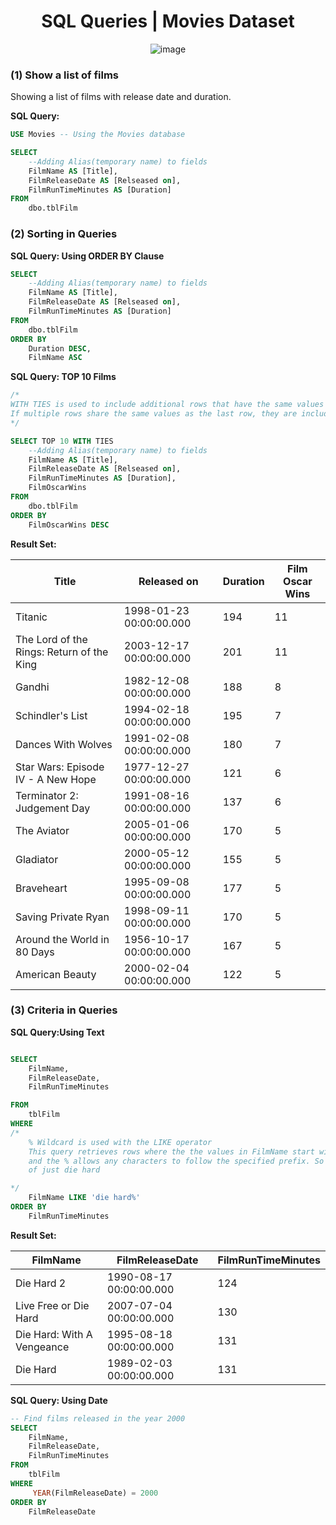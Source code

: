 <div align="center">
	<h1>
		SQL Queries | Movies Dataset 
	</h1>

![image](https://img.freepik.com/free-vector/realistic-horizontal-cinema-movie-time-poster-with-3d-glasses-snacks-tickets-clapper-reel-blue-background-with-bokeh-vector-illustration_1284-77013.jpg?t=st=1708960090~exp=1708963690~hmac=a43c67c034b365a61c378b5a2c308899ba06016c7e9f00e37eb8cd549661569b&w=1380)
 </div>


### (1) Show a list of films 

Showing a list of films with release date and duration.

**SQL Query:**

```sql
USE Movies -- Using the Movies database 

SELECT 
	--Adding Alias(temporary name) to fields
	FilmName AS [Title],
	FilmReleaseDate AS [Relseased on],
	FilmRunTimeMinutes AS [Duration]
FROM 
	dbo.tblFilm
```

###  (2) Sorting in Queries

**SQL Query: Using ORDER BY Clause**

```sql
SELECT 
	--Adding Alias(temporary name) to fields
	FilmName AS [Title],
	FilmReleaseDate AS [Relseased on],
	FilmRunTimeMinutes AS [Duration]
FROM 
	dbo.tblFilm
ORDER BY
	Duration DESC,
	FilmName ASC
```
**SQL Query: TOP 10 Films**

```sql
/*
WITH TIES is used to include additional rows that have the same values as the last row. 
If multiple rows share the same values as the last row, they are included in the result set.
*/

SELECT TOP 10 WITH TIES
	--Adding Alias(temporary name) to fields
	FilmName AS [Title],
	FilmReleaseDate AS [Relseased on],
	FilmRunTimeMinutes AS [Duration],
	FilmOscarWins
FROM 
	dbo.tblFilm
ORDER BY
	FilmOscarWins DESC
```
**Result Set:**

| Title                                     | Released on                 | Duration | Film Oscar Wins |
|-------------------------------------------|-----------------------------|----------|------------------|
| Titanic                                   | 1998-01-23 00:00:00.000   | 194      | 11               |
| The Lord of the Rings: Return of the King | 2003-12-17 00:00:00.000   | 201      | 11               |
| Gandhi                                    | 1982-12-08 00:00:00.000   | 188      | 8                |
| Schindler's List                          | 1994-02-18 00:00:00.000   | 195      | 7                |
| Dances With Wolves                        | 1991-02-08 00:00:00.000   | 180      | 7                |
| Star Wars: Episode IV - A New Hope        | 1977-12-27 00:00:00.000   | 121      | 6                |
| Terminator 2: Judgement Day               | 1991-08-16 00:00:00.000   | 137      | 6                |
| The Aviator                               | 2005-01-06 00:00:00.000   | 170      | 5                |
| Gladiator                                 | 2000-05-12 00:00:00.000   | 155      | 5                |
| Braveheart                                | 1995-09-08 00:00:00.000   | 177      | 5                |
| Saving Private Ryan                       | 1998-09-11 00:00:00.000   | 170      | 5                |
| Around the World in 80 Days               | 1956-10-17 00:00:00.000   | 167      | 5                |
| American Beauty                           | 2000-02-04 00:00:00.000   | 122      | 5                |


###  (3) Criteria in Queries

**SQL Query:Using Text**

```sql

SELECT 
	FilmName,
	FilmReleaseDate,
	FilmRunTimeMinutes

FROM 
	tblFilm
WHERE 
/* 
	% Wildcard is used with the LIKE operator 
	This query retrieves rows where the the values in FilmName start with die hard 
	and the % allows any characters to follow the specified prefix. So you'll get die hard 2.. instead 
	of just die hard 

*/
	FilmName LIKE 'die hard%'
ORDER BY 
	FilmRunTimeMinutes
```

**Result Set:**

| FilmName                    | FilmReleaseDate            | FilmRunTimeMinutes |
|-----------------------------|----------------------------|--------------------|
| Die Hard 2                  | 1990-08-17 00:00:00.000    | 124                |
| Live Free or Die Hard       | 2007-07-04 00:00:00.000    | 130                |
| Die Hard: With A Vengeance  | 1995-08-18 00:00:00.000    | 131                |
| Die Hard                    | 1989-02-03 00:00:00.000    | 131                |


**SQL Query: Using Date**

```sql
-- Find films released in the year 2000
SELECT 
	FilmName,
	FilmReleaseDate,
	FilmRunTimeMinutes	
FROM 
	tblFilm
WHERE 
	 YEAR(FilmReleaseDate) = 2000
ORDER BY 
	FilmReleaseDate
```
